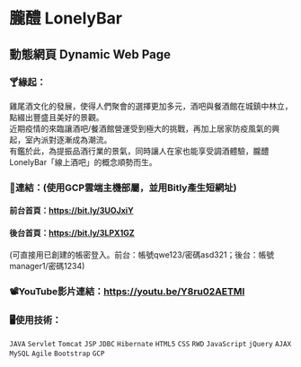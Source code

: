 # 朧醴 LonelyBar
## 動態網頁 Dynamic Web Page
### 🍸緣起：  
雞尾酒文化的發展，使得人們聚會的選擇更加多元，酒吧與餐酒館在城鎮中林立，點綴出豐盛且美好的景觀。  
近期疫情的來臨讓酒吧/餐酒館營運受到極大的挑戰，再加上居家防疫風氣的興起，室內派對逐漸成為潮流。  
有鑑於此，為提振品酒行業的景氣，同時讓人在家也能享受調酒體驗，朧醴LonelyBar「線上酒吧」的概念順勢而生。  

### 🔗連結：(使用GCP雲端主機部屬，並用Bitly產生短網址)  
#### 前台首頁：https://bit.ly/3UOJxiY  
#### 後台首頁：https://bit.ly/3LPX1GZ  
(可直接用已創建的帳密登入。前台：帳號qwe123/密碼asd321；後台：帳號manager1/密碼1234)  

### 📽️YouTube影片連結：https://youtu.be/Y8ru02AETMI  

### 🖥️使用技術：
`JAVA` `Servlet` `Tomcat` `JSP` `JDBC` `Hibernate` `HTML5` `CSS` `RWD` `JavaScript` `jQuery` `AJAX` `MySQL` `Agile` `Bootstrap` `GCP` 
